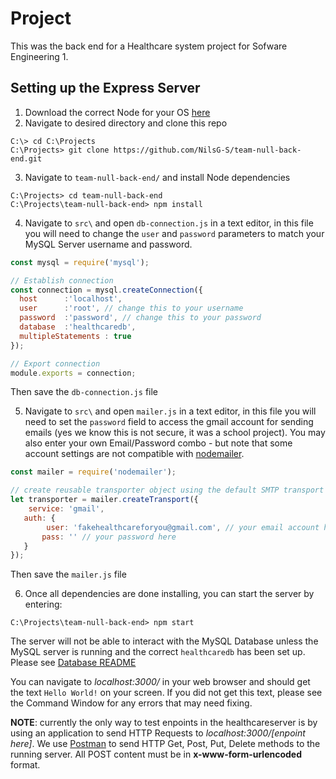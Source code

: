 # Project
This was the back end for a Healthcare system project for Sofware Engineering 1.

## Setting up the Express Server

1. Download the correct Node for your OS [here](https://nodejs.org/en/)
2. Navigate to desired directory and clone this repo
  ```
  C:\> cd C:\Projects
  C:\Projects> git clone https://github.com/NilsG-S/team-null-back-end.git
  ```
3. Navigate to `team-null-back-end/` and install Node dependencies
  ```
  C:\Projects> cd team-null-back-end
  C:\Projects\team-null-back-end> npm install
  ```
4. Navigate to `src\` and open `db-connection.js` in a text editor, in this file you will need to change the
  `user` and `password` parameters to match your MySQL Server username and password.
  ```Javascript
  const mysql = require('mysql');

  // Establish connection
  const connection = mysql.createConnection({
    host      :'localhost',
    user      :'root', // change this to your username
    password  :'password', // change this to your password
    database  :'healthcaredb',
    multipleStatements : true
  });

  // Export connection
  module.exports = connection;
  ```
  Then save the `db-connection.js` file
 
5. Navigate to `src\` and open `mailer.js` in a text editor, in this file you will need to set the `password` field to access the gmail account for sending emails (yes we know this is not secure, it was a school project). You may also enter your own Email/Password combo - but note that some account settings are not     compatible with [nodemailer](https://nodemailer.com/about/).
  ```Javascript
  const mailer = require('nodemailer');

  // create reusable transporter object using the default SMTP transport
  let transporter = mailer.createTransport({
      service: 'gmail',
     auth: {
          user: 'fakehealthcareforyou@gmail.com', // your email account here
         pass: '' // your password here
     }
  });
   ```
   Then save the `mailer.js` file

6. Once all dependencies are done installing, you can start the server by entering:
  ```
  C:\Projects\team-null-back-end> npm start
  ```
  The server will not be able to interact with the MySQL Database unless the MySQL server is running and 
  the correct `healthcaredb` has been set up. Please see [Database README](https://github.com/NilsG-S/team-null-back-end/blob/master/Utils/README.md)

You can navigate to _localhost:3000/_ in your web browser and should get the text `Hello World!` on your screen. If you did not
get this text, please see the Command Window for any errors that may need fixing. 

**NOTE**: currently the only way to test enpoints in the healthcareserver is by using an application to send HTTP Requests
to _localhost:3000/[enpoint here]_. We use [Postman](https://www.getpostman.com/) to send HTTP Get, Post, Put, Delete methods to the 
running server. All POST content must be in **x-www-form-urlencoded** format.
